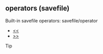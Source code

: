## operators (savefile)


Built-in savefile operators:
savefile/operator
+   [\<\<](/ref/savefile/operator/%3c%3c.md) 
+   [\>\>](/ref/savefile/operator/%3e%3e.md) 

> [!TIP] 
> 